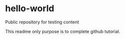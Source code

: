 # hello-world
Public repository for testing content

This readme only purpose is to complete github tutorial.
